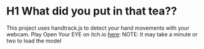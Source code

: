 # H1 What did you put in that tea??
This project uses handtrack.js to detect your hand movements with your webcam. Play Open Your EYE on itch.io [here]([https://www.example.com](https://mookorea.itch.io/open-your-eye)):
NOTE: It may take a minute or two to load the model
